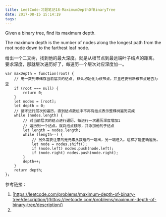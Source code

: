 ```yaml
---
title: LeetCode-习题笔记18-MaximumDepthOfBinaryTree
date: 2017-08-15 15:14:19
tags:
---
```



Given a binary tree, find its maximum depth.

The maximum depth is the number of nodes along the longest path from the root node down to the farthest leaf node.

给出一个二叉树，找到他的最大深度。就是从根节点到最远端叶子结点的距离。
要求深度，那就层次遍历好了，每遍历一个层次对应深度加一。

	var maxDepth = function(root) {
	    // 用一数列来储存当前层次的结点, 默认初始化为根节点，并且还要判断根节点是否为空
	    if (root === null) {
	        return 0;
	    }
	    let nodes = [root];
	    let depth = 0;
	    // 循环进行层次的遍历，直到结点数组中不再有结点表示整棵树遍历完成
	    while (nodes.length) {
	        // 对当前层次的结点进行遍历，每进行一次遍历深度增加1
	        // 遍历到一个结点。就将结点移除，并添加他的子结点
	        let length = nodes.length;
	        while (length--) {
	            // 另外需要注意的是元素从数组的一端出，另一端进入。这样才能正确遍历。
	            let node = nodes.shift();
	            if (node.left) nodes.push(node.left);
	            if (node.right) nodes.push(node.right);
	        }
	        depth++;
	    }
	    return depth;
	};






参考链接：

1. [https://leetcode.com/problems/maximum-depth-of-binary-tree/description/](https://leetcode.com/problems/maximum-depth-of-binary-tree/description/)
2. 